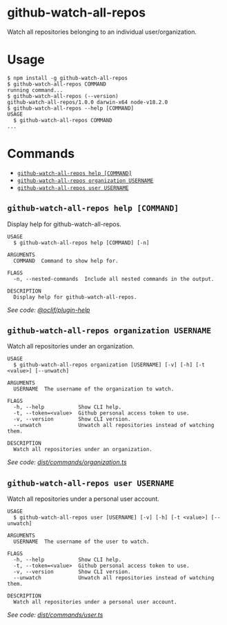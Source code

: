 # github-watch-all-repos
Watch all repositories belonging to an individual user/organization.

# Usage

<!-- usage -->
```sh-session
$ npm install -g github-watch-all-repos
$ github-watch-all-repos COMMAND
running command...
$ github-watch-all-repos (--version)
github-watch-all-repos/1.0.0 darwin-x64 node-v18.2.0
$ github-watch-all-repos --help [COMMAND]
USAGE
  $ github-watch-all-repos COMMAND
...
```
<!-- usagestop -->

# Commands

<!-- commands -->
* [`github-watch-all-repos help [COMMAND]`](#github-watch-all-repos-help-command)
* [`github-watch-all-repos organization USERNAME`](#github-watch-all-repos-organization-username)
* [`github-watch-all-repos user USERNAME`](#github-watch-all-repos-user-username)

## `github-watch-all-repos help [COMMAND]`

Display help for github-watch-all-repos.

```
USAGE
  $ github-watch-all-repos help [COMMAND] [-n]

ARGUMENTS
  COMMAND  Command to show help for.

FLAGS
  -n, --nested-commands  Include all nested commands in the output.

DESCRIPTION
  Display help for github-watch-all-repos.
```

_See code: [@oclif/plugin-help](https://github.com/oclif/plugin-help/blob/v5.1.12/src/commands/help.ts)_

## `github-watch-all-repos organization USERNAME`

Watch all repositories under an organization.

```
USAGE
  $ github-watch-all-repos organization [USERNAME] [-v] [-h] [-t <value>] [--unwatch]

ARGUMENTS
  USERNAME  The username of the organization to watch.

FLAGS
  -h, --help           Show CLI help.
  -t, --token=<value>  Github personal access token to use.
  -v, --version        Show CLI version.
  --unwatch            Unwatch all repositories instead of watching them.

DESCRIPTION
  Watch all repositories under an organization.
```

_See code: [dist/commands/organization.ts](https://github.com/PythonCoderAS/github-watch-all-repos/blob/v1.0.0/dist/commands/organization.ts)_

## `github-watch-all-repos user USERNAME`

Watch all repositories under a personal user account.

```
USAGE
  $ github-watch-all-repos user [USERNAME] [-v] [-h] [-t <value>] [--unwatch]

ARGUMENTS
  USERNAME  The username of the user to watch.

FLAGS
  -h, --help           Show CLI help.
  -t, --token=<value>  Github personal access token to use.
  -v, --version        Show CLI version.
  --unwatch            Unwatch all repositories instead of watching them.

DESCRIPTION
  Watch all repositories under a personal user account.
```

_See code: [dist/commands/user.ts](https://github.com/PythonCoderAS/github-watch-all-repos/blob/v1.0.0/dist/commands/user.ts)_
<!-- commandsstop -->
